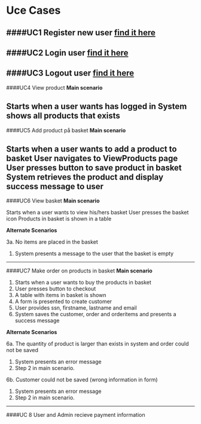 # Uce Cases

####UC1 Register new user [find it here](https://github.com/dntoll/1DV608/blob/master/Assignments/Assignment_4/UC4.md)
---------------
####UC2 Login user [find it here](https://github.com/dntoll/1DV608/blob/master/Assignments/Assignment_2/Assignment2_Use_Cases.md)
---------------
####UC3 Logout user [find it here](https://github.com/dntoll/1DV608/blob/master/Assignments/Assignment_2/Assignment2_Use_Cases.md)
---------------
####UC4 View product
**Main scenario**

Starts when a user wants has logged in
System shows all products that exists
---------------

####UC5 Add product på basket
**Main scenario**

Starts when a user wants to add a product to basket
User navigates to ViewProducts page
User presses button to save product in basket
System retrieves the product and display success message to user
---------------
####UC6 View basket
**Main scenario**

Starts when a user wants to view his/hers basket
User presses the basket icon
Products in basket is shown in a table

**Alternate Scenarios**

3a. No items are placed in the basket
1. System presents a message to the user that the basket is empty
---------------
####UC7 Make order on products in basket
**Main scenario**

1. Starts when a user wants to buy the products in basket
2. User presses button to checkout
3. A table with items in basket is shown
4. A form is presented to create customer
5. User provides ssn, firstname, lastname and email
6. System saves the customer, order and orderitems and presents a success message

**Alternate Scenarios**

6a. The quantity of product is larger than exists in system and order could not be saved
1. System presents an error message
3. Step 2 in main scenario.

6b. Customer could not be saved (wrong information in form)
1. System presents an error message
3. Step 2 in main scenario.

---------------
####UC 8 User and Admin recieve payment information
